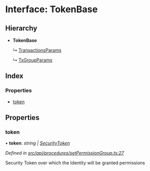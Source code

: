 # Interface: TokenBase

## Hierarchy

* **TokenBase**

  ↳ [TransactionsParams](transactionsparams.md)

  ↳ [TxGroupParams](txgroupparams.md)

## Index

### Properties

* [token](tokenbase.md#token)

## Properties

###  token

• **token**: *string | [SecurityToken](../classes/securitytoken.md)*

*Defined in [src/api/procedures/setPermissionGroup.ts:27](https://github.com/PolymathNetwork/polymesh-sdk/blob/da0f7fd7/src/api/procedures/setPermissionGroup.ts#L27)*

Security Token over which the Identity will be granted permissions
